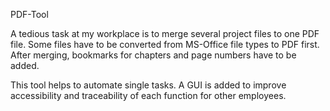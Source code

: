 PDF-Tool

A tedious task at my workplace is to merge several project files to one PDF file. Some files have to be converted from MS-Office file types to PDF first. After merging, bookmarks for chapters and page numbers have to be added.

This tool helps to automate single tasks. A GUI is added to improve accessibility and traceability of each function for other employees.
